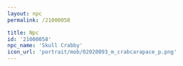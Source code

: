 ```yaml
---
layout: npc
permalink: /21000058

title: Npc
id: '21000058'
npc_name: 'Skull Crabby'
icon_url: 'portrait/mob/02020093_m_crabcarapace_p.png'
---
```

